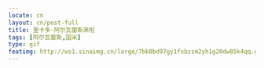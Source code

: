 ```yaml
---
locate: cn
layout: cn/post-full
title: 里卡多·阿尔瓦雷斯来啦
tags: [阿尔瓦雷斯,国米]
type: gif
featimg: http://ws1.sinaimg.cn/large/7bb8bd97gy1fxbzsm2yh1g20dw05k4qq.gif
---
```

